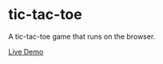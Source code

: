# tic-tac-toe
A tic-tac-toe game that runs on the browser.

[Live Demo](https://warfarian.github.io/tic-tac-toe)
